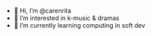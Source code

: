 - 👋 Hi, I’m @carenrita
- 👀 I’m interested in k-music & dramas
- 🌱 I’m currently learning computing in soft dev

<!---
carenrita/carenrita is a ✨ special ✨ repository because its `README.md` (this file) appears on your GitHub profile.
You can click the Preview link to take a look at your changes.
--->
